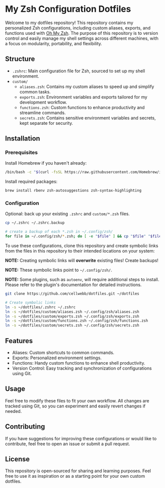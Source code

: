 # My Zsh Configuration Dotfiles

Welcome to my dotfiles repository! This repository contains my personalized Zsh configurations, including custom aliases, exports, and functions used with [Oh My Zsh](https://ohmyz.sh/). The purpose of this repository is to version control and easily manage my shell settings across different machines, with a focus on modularity, portability, and flexibility.

## Structure

- `.zshrc`: Main configuration file for Zsh, sourced to set up my shell environment.
- `custom/`
  - `aliases.zsh`: Contains my custom aliases to speed up and simplify common tasks.
  - `exports.zsh`: Environment variables and exports tailored for my development workflow.
  - `functions.zsh`: Custom functions to enhance productivity and streamline commands.
  - `secrets.zsh`: Contains sensitive environment variables and secrets, kept separate for security.

## Installation

### Prerequisites

Install Homebrew if you haven't already:

```bash
/bin/bash -c "$(curl -fsSL https://raw.githubusercontent.com/Homebrew/install/HEAD/install.sh)"
```

Install required packages:

```bash
brew install rbenv zsh-autosuggestions zsh-syntax-highlighting
```

### Configuration

Optional: back up your existing `.zshrc` and `custom/*.zsh` files.

```bash
cp ~/.zshrc ~/.zshrc.backup

# create a backup of each *.zsh in ~/.config/zsh/
for file in ~/.config/zsh/*.zsh; do [ -e "$file" ] && cp "$file" "$file.backup"; done
```

To use these configurations, clone this repository and create symbolic links from the files in this repository to their intended locations on your system:

**NOTE:** Creating symbolic links will **overwrite** existing files! Create backups!

**NOTE:** These symbolic links point to `~/.config/zsh/`.

**NOTE:** Some plugins, such as `autoenv`, will require additional steps to install. Please refer to the plugin's documentation for detailed instructions.

```bash
git clone https://github.com/cellwebb/dotfiles.git ~/dotfiles

# Create symbolic links 
ln -s ~/dotfiles/.zshrc ~/.zshrc
ln -s ~/dotfiles/custom/aliases.zsh ~/.config/zsh/aliases.zsh
ln -s ~/dotfiles/custom/exports.zsh ~/.config/zsh/exports.zsh
ln -s ~/dotfiles/custom/functions.zsh ~/.config/zsh/functions.zsh
ln -s ~/dotfiles/custom/secrets.zsh ~/.config/zsh/secrets.zsh
```

## Features

- Aliases: Custom shortcuts to common commands.
- Exports: Personalized environment settings.
- Functions: Handy custom functions to enhance shell productivity.
- Version Control: Easy tracking and synchronization of configurations using Git.

## Usage

Feel free to modify these files to fit your own workflow. All changes are tracked using Git, so you can experiment and easily revert changes if needed.

## Contributing

If you have suggestions for improving these configurations or would like to contribute, feel free to open an issue or submit a pull request.

## License

This repository is open-sourced for sharing and learning purposes. Feel free to use it as inspiration or as a starting point for your own custom dotfiles.
